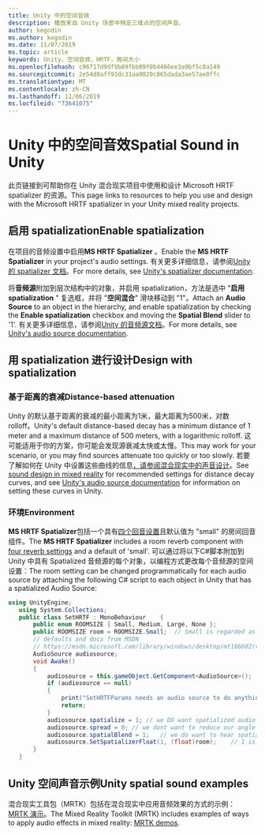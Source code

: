 ```yaml
---
title: Unity 中的空间音效
description: 播放来自 Unity 场景中特定三维点的空间声音。
author: kegodin
ms.author: kegodin
ms.date: 11/07/2019
ms.topic: article
keywords: Unity，空间音效，HRTF，房间大小
ms.openlocfilehash: c96717d9df9b89fbb09f0b4466ee3a9bf5c8a149
ms.sourcegitcommit: 2e54d0aff91dc31aa0020c865dada3ae57ae0ffc
ms.translationtype: MT
ms.contentlocale: zh-CN
ms.lasthandoff: 11/06/2019
ms.locfileid: "73641075"
---
```

# <a name="spatial-sound-in-unity"></a><span data-ttu-id="0bb44-104">Unity 中的空间音效</span><span class="sxs-lookup"><span data-stu-id="0bb44-104">Spatial Sound in Unity</span></span>

<span data-ttu-id="0bb44-105">此页链接到可帮助你在 Unity 混合现实项目中使用和设计 Microsoft HRTF spatializer 的资源。</span><span class="sxs-lookup"><span data-stu-id="0bb44-105">This page links to resources to help you use and design with the Microsoft HRTF spatializer in your Unity mixed reality projects.</span></span>

## <a name="enable-spatialization"></a><span data-ttu-id="0bb44-106">启用 spatialization</span><span class="sxs-lookup"><span data-stu-id="0bb44-106">Enable spatialization</span></span>

<span data-ttu-id="0bb44-107">在项目的音频设置中启用**MS HRTF Spatializer** 。</span><span class="sxs-lookup"><span data-stu-id="0bb44-107">Enable the **MS HRTF Spatializer** in your project's audio settings.</span></span> <span data-ttu-id="0bb44-108">有关更多详细信息，请参阅[Unity 的 spatializer 文档](https://docs.unity3d.com/Manual/VRAudioSpatializer.html)。</span><span class="sxs-lookup"><span data-stu-id="0bb44-108">For more details, see [Unity's spatializer documentation](https://docs.unity3d.com/Manual/VRAudioSpatializer.html).</span></span> 

<span data-ttu-id="0bb44-109">将**音频源**附加到层次结构中的对象，并启用 spatialization，方法是选中 "**启用 spatialization** " 复选框，并将 "**空间混合**" 滑块移动到 "1"。</span><span class="sxs-lookup"><span data-stu-id="0bb44-109">Attach an **Audio Source** to an object in the hierarchy, and enable spatialization by checking the **Enable spatialization** checkbox and moving the **Spatial Blend** slider to '1'.</span></span> <span data-ttu-id="0bb44-110">有关更多详细信息，请参阅[Unity 的音频源文档](https://docs.unity3d.com/2019.3/Documentation/Manual/class-AudioSource.html)。</span><span class="sxs-lookup"><span data-stu-id="0bb44-110">For more details, see [Unity's audio source documentation](https://docs.unity3d.com/2019.3/Documentation/Manual/class-AudioSource.html).</span></span> 

## <a name="design-with-spatialization"></a><span data-ttu-id="0bb44-111">用 spatialization 进行设计</span><span class="sxs-lookup"><span data-stu-id="0bb44-111">Design with spatialization</span></span>

### <a name="distance-based-attenuation"></a><span data-ttu-id="0bb44-112">基于距离的衰减</span><span class="sxs-lookup"><span data-stu-id="0bb44-112">Distance-based attenuation</span></span>
<span data-ttu-id="0bb44-113">Unity 的默认基于距离的衰减的最小距离为1米，最大距离为500米，对数 rolloff。</span><span class="sxs-lookup"><span data-stu-id="0bb44-113">Unity's default distance-based decay has a minimum distance of 1 meter and a maximum distance of 500 meters, with a logarithmic rolloff.</span></span> <span data-ttu-id="0bb44-114">这可能适用于你的方案，你可能会发现源衰减太快或太慢。</span><span class="sxs-lookup"><span data-stu-id="0bb44-114">This may work for your scenario, or you may find sources attenuate too quickly or too slowly.</span></span> <span data-ttu-id="0bb44-115">若要了解如何在 Unity 中设置这些曲线的信息[，请参阅](https://docs.unity3d.com/2019.3/Documentation/Manual/class-AudioSource.html)[混合现实中的声音设计](spatial-sound-design.md)。</span><span class="sxs-lookup"><span data-stu-id="0bb44-115">See [sound design in mixed reality](spatial-sound-design.md) for recommended settings for distance decay curves, and see [Unity's audio source documentation](https://docs.unity3d.com/2019.3/Documentation/Manual/class-AudioSource.html) for information on setting these curves in Unity.</span></span>

### <a name="environment"></a><span data-ttu-id="0bb44-116">环境</span><span class="sxs-lookup"><span data-stu-id="0bb44-116">Environment</span></span>
<span data-ttu-id="0bb44-117">**MS HRTF Spatializer**包括一个具有[四个回音设置](https://docs.microsoft.com/windows/win32/api/hrtfapoapi/ne-hrtfapoapi-hrtfenvironment)且默认值为 "small" 的房间回音组件。</span><span class="sxs-lookup"><span data-stu-id="0bb44-117">The **MS HRTF Spatializer** includes a room reverb component with [four reverb settings](https://docs.microsoft.com/windows/win32/api/hrtfapoapi/ne-hrtfapoapi-hrtfenvironment) and a default of 'small'.</span></span> <span data-ttu-id="0bb44-118">可以通过将以下C#脚本附加到 Unity 中具有 Spatialized 音频源的每个对象，以编程方式更改每个音频源的空间设置：</span><span class="sxs-lookup"><span data-stu-id="0bb44-118">The room setting can be changed programmatically for each audio source by attaching the following C# script to each object in Unity that has a spatialized Audio Source:</span></span>

```cs
using UnityEngine;
   using System.Collections;
   public class SetHRTF : MonoBehaviour    {
       public enum ROOMSIZE { Small, Medium, Large, None };
       public ROOMSIZE room = ROOMSIZE.Small;  // Small is regarded as the "most average"
       // defaults and docs from MSDN
       // https://msdn.microsoft.com/library/windows/desktop/mt186602(v=vs.85).aspx
       AudioSource audiosource;
       void Awake()
       {
           audiosource = this.gameObject.GetComponent<AudioSource>();
           if (audiosource == null)
           {
               print("SetHRTFParams needs an audio source to do anything.");
               return;
           }
           audiosource.spatialize = 1; // we DO want spatialized audio
           audiosource.spread = 0; // we dont want to reduce our angle of hearing
           audiosource.spatialBlend = 1;   // we do want to hear spatialized audio
           audiosource.SetSpatializerFloat(1, (float)room);    // 1 is the roomsize param
       }
   }
```

## <a name="unity-spatial-sound-examples"></a><span data-ttu-id="0bb44-119">Unity 空间声音示例</span><span class="sxs-lookup"><span data-stu-id="0bb44-119">Unity spatial sound examples</span></span>
<span data-ttu-id="0bb44-120">混合现实工具包（MRTK）包括在混合现实中应用音频效果的方式的示例： [MRTK 演示](https://github.com/microsoft/MixedRealityToolkit-Unity/tree/mrtk_release/Assets/MixedRealityToolkit.Examples/Demos/Audio)。</span><span class="sxs-lookup"><span data-stu-id="0bb44-120">The Mixed Reality Toolkit (MRTK) includes examples of ways to apply audio effects in mixed reality: [MRTK demos](https://github.com/microsoft/MixedRealityToolkit-Unity/tree/mrtk_release/Assets/MixedRealityToolkit.Examples/Demos/Audio).</span></span>

